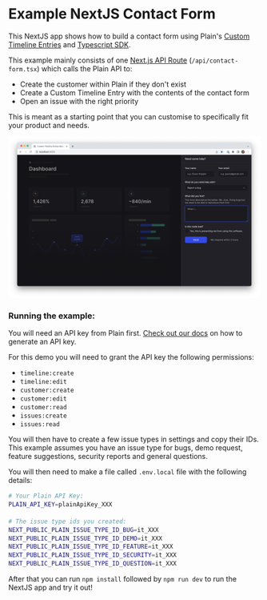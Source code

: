 # Example NextJS Contact Form

This NextJS app shows how to build a contact form using Plain's [Custom Timeline Entries](https://docs.plain.com/recipes/custom-timeline-entry-upsert) and [Typescript SDK](https://www.npmjs.com/package/@team-plain/typescript-sdk).

This example mainly consists of one [Next.js API Route](https://nextjs.org/docs/api-routes/introduction) (`/api/contact-form.tsx`) which calls the Plain API to:

- Create the customer within Plain if they don't exist
- Create a Custom Timeline Entry with the contents of the contact form 
- Open an issue with the right priority

This is meant as a starting point that you can customise to specifically fit your product and needs.

![Screenshot of demo](./screenshot.png)

### Running the example:

You will need an API key from Plain first. [Check out our docs](https://docs.plain.com/core-api/authentication) on how to generate an API key.

For this demo you will need to grant the API key the following permissions:

- `timeline:create`
- `timeline:edit`
- `customer:create`
- `customer:edit`
- `customer:read`
- `issues:create`
- `issues:read`

You will then have to create a few issue types in settings and copy their IDs. This example assumes you have an issue type for bugs, demo request, feature suggestions, security reports and general questions.

You will then need to make a file called  `.env.local` file with the following details:

```bash
# Your Plain API Key:
PLAIN_API_KEY=plainApiKey_XXX

# The issue type ids you created:
NEXT_PUBLIC_PLAIN_ISSUE_TYPE_ID_BUG=it_XXX
NEXT_PUBLIC_PLAIN_ISSUE_TYPE_ID_DEMO=it_XXX
NEXT_PUBLIC_PLAIN_ISSUE_TYPE_ID_FEATURE=it_XXX
NEXT_PUBLIC_PLAIN_ISSUE_TYPE_ID_SECURITY=it_XXX
NEXT_PUBLIC_PLAIN_ISSUE_TYPE_ID_QUESTION=it_XXX
```

After that you can run `npm install` followed by `npm run dev` to run the NextJS app and try it out!
